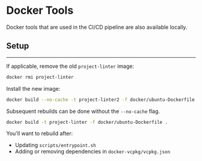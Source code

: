 # Docker Tools

Docker tools that are used in the CI/CD pipeline are also available locally.

## Setup

---

If applicable, remove the old `project-linter` image:

```bash
docker rmi project-linter
```

Install the new image:

```bash
docker build --no-cache -t project-linter2 -f docker/ubuntu-Dockerfile .
```

Subsequent rebuilds can be done without the `--no-cache` flag.

```bash
docker build -t project-linter -f docker/ubuntu-Dockerfile .
```

You'll want to rebuild after:

- Updating `scripts/entrypoint.sh`
- Adding or removing dependencies in `docker-vcpkg/vcpkg.json`
